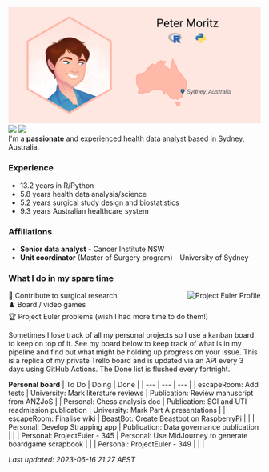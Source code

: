 ![](img/ProfileBanner.png)
[![](https://img.shields.io/badge/LinkedIn-blue?logo=linkedin)](https://www.linkedin.com/in/peter-moritz/) 
[![](https://img.shields.io/badge/ORCID-A6CE39?logo=orcid&logoColor=white)](https://orcid.org/0000-0002-0106-3893)  
I'm a **passionate** and experienced health data analyst based in Sydney, Australia.

### Experience

* <!--RPythonExp-->13.2<!--END--> years in R/Python
* <!--HealthAnalysis-->5.8<!--END--> years health data analysis/science
* <!--SurgDesign-->5.2<!--END--> years surgical study design and biostatistics
* <!--AusHC-->9.3<!--END--> years Australian healthcare system

### Affiliations

* **Senior data analyst** - Cancer Institute NSW
* **Unit coordinator** (Master of Surgery program) - University of Sydney

### What I do in my spare time

:memo: Contribute to surgical research<img src="https://projecteuler.net/profile/PeterM74.png" alt="Project Euler Profile" align="right"/>  
:chess_pawn: Board / video games  
:trophy: Project Euler problems (wish I had more time to do them!)

Sometimes I lose track of all my personal projects so I use a kanban board to keep on top of it. See my board below to keep track of what is in my pipeline and find out what might be holding up progress on your issue. This is a replica of my private Trello board and is updated via an API every 3 days using GitHub Actions. The Done list is flushed every fortnight.

<!--TrelloBoard-->
**Personal board**
| To Do | Doing | Done |
| --- | --- | --- |
| escapeRoom: Add tests | University: Mark literature reviews | Publication: Review manuscript from ANZJoS |
| Personal: Chess analysis doc | Publication: SCI and UTI readmission publication | University: Mark Part A presentations |
| escapeRoom: Finalise wiki | BeastBot: Create Beastbot on RaspberryPi |   |
| Personal: Develop Strapping app | Publication: Data governance publication |   |
| Personal: ProjectEuler - 345 | Personal: Use MidJourney to generate boardgame scrapbook |   |
| Personal: ProjectEuler - 349 |   |   |

*Last updated: 2023-06-16 21:27 AEST*
<!--END-->
